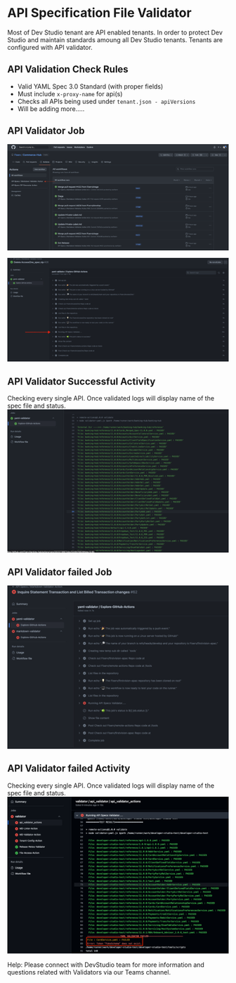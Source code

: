# API Specification File Validator

Most of Dev Studio tenant are API enabled tenants. In order to protect Dev Studio and maintain standards amoung all Dev Studio tenants. Tenants are configured with API validator. 

## API Validation Check Rules

- Valid YAML Spec 3.0 Standard (with proper fields)
- Must include `x-proxy-name` for api(s)
- Checks all APIs being used under `tenant.json - apiVersions`
- Will be adding more.....

## API Validator Job

![Git Action](/assets/images/validators/api-validator.png)

![Git logs](/assets/images/validators/api-spec-validator-activity.png)

## API Validator Successful Activity

Checking every single API. Once validated logs will display name of the spec file and status. 
![Git Action](/assets/images/validators/api-validator-pass.png)

## API Validator failed Job

![Git Action](/assets/images/validators/failed-api-validator-action.png)

## API Validator failed Activity

Checking every single API. Once validated logs will display name of the spec file and status. 
![Git Action](/assets/images/validators/failed-api-validator-activity.png)

Help: Please connect with DevStudio team for more information and questions related with Validators via our Teams channel.
